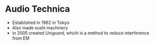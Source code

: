 # Audio Technica

- Established in 1962 in Tokyo
- Also made sushi machinery
- in 2005 created *Uniguard*, which is a method to reduce interference from EM